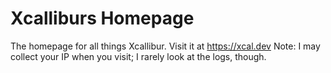 # Xcalliburs Homepage
The homepage for all things Xcallibur. Visit it at https://xcal.dev
Note: I may collect your IP when you visit; I rarely look at the logs, though.
